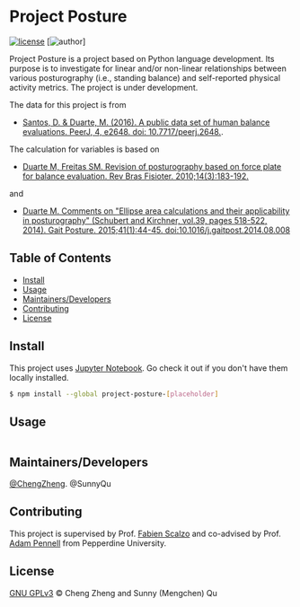 # Project Posture
[![license](https://img.shields.io/github/license/chengmeowz/project-posture.svg)](https://github.com/chengmeowz/project-posture/blob/main/LICENSE)
[![author](https://img.shields.io/badge/Author-Cheng&Sunny-blue.svg)]

Project Posture is a project based on Python language development. Its purpose is to investigate for linear and/or non-linear relationships between various posturography (i.e., standing balance) and self-reported physical activity metrics. The project is under development.

The data for this project is from 
* [Santos, D. & Duarte, M. (2016). A public data set of human balance evaluations. PeerJ, 4, e2648. doi: 10.7717/peerj.2648.](https://peerj.com/articles/2648/).

The calculation for variables is based on 
* [Duarte M, Freitas SM. Revision of posturography based on force plate for balance evaluation. Rev Bras Fisioter. 2010;14(3):183-192.](http://www.scielo.br/pdf/rbfis/v14n3/en_03.pdf)

and 

* [Duarte M. Comments on "Ellipse area calculations and their applicability in posturography" (Schubert and Kirchner, vol.39, pages 518-522, 2014). Gait Posture. 2015;41(1):44-45. doi:10.1016/j.gaitpost.2014.08.008](http://citeseerx.ist.psu.edu/viewdoc/download?doi=10.1.1.659.1973&rep=rep1&type=pdf)

## Table of Contents

- [Install](#install)
- [Usage](#usage)
- [Maintainers/Developers](#maintainers/developers)
- [Contributing](#contributing)
- [License](#license)

## Install

This project uses [Jupyter Notebook](https://jupyter.org/install). Go check it out if you don't have them locally installed.

```sh
$ npm install --global project-posture-[placeholder]
```

## Usage

```
```

## Maintainers/Developers

[@ChengZheng](https://github.com/chengmeowz).
@SunnyQu

## Contributing

This project is supervised by Prof. [Fabien Scalzo](https://seaver.pepperdine.edu/academics/faculty/fabien-scalzo/) and co-advised by Prof. [Adam Pennell](https://seaver.pepperdine.edu/academics/faculty/adam-pennell/) from Pepperdine University.

## License

[GNU GPLv3](LICENSE) © Cheng Zheng and Sunny (Mengchen) Qu
